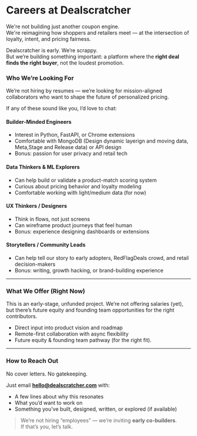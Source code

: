 # Careers at Dealscratcher

We're not building just another coupon engine.  
We're reimagining how shoppers and retailers meet — at the intersection of loyalty, intent, and pricing fairness.

Dealscratcher is early. We’re scrappy.  
But we’re building something important: a platform where the **right deal finds the right buyer**, not the loudest promotion.

### Who We’re Looking For

We’re not hiring by resumes — we’re looking for mission-aligned collaborators who want to shape the future of personalized pricing.

If any of these sound like you, I’d love to chat:

#### Builder-Minded Engineers
- Interest in Python, FastAPI, or Chrome extensions
- Comfortable with MongoDB (Design dynamic layerign and moving data,  Meta,Stage and Release data) or API design 
- Bonus: passion for user privacy and retail tech

#### Data Thinkers & ML Explorers
- Can help build or validate a product-match scoring system
- Curious about pricing behavior and loyalty modeling
- Comfortable working with light/medium data (for now)

####   UX Thinkers / Designers
- Think in flows, not just screens
- Can wireframe product journeys that feel human
- Bonus: experience designing dashboards or extensions

####   Storytellers / Community Leads
- Can help tell our story to early adopters, RedFlagDeals crowd, and retail decision-makers
- Bonus: writing, growth hacking, or brand-building experience

---

###   What We Offer (Right Now)
This is an early-stage, unfunded project. We’re not offering salaries (yet), but there’s future equity and founding team opportunities for the right contributors.
- Direct input into product vision and roadmap  
- Remote-first collaboration with async flexibility  
- Future equity & founding team pathway (for the right fit). 

---

###   How to Reach Out

No cover letters. No gatekeeping.

Just email **hello@dealscratcher.com** with:
- A few lines about why this resonates
- What you’d want to work on
- Something you've built, designed, written, or explored (if available)

>   We’re not hiring “employees” — we’re inviting **early co-builders**.  
If that’s you, let’s talk.
